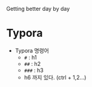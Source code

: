 Getting better day by day



# Typora

- Typora 명령어
  - `#` : h1
  - `##` : h2
  - `###` : h3
  - h6 까지 있다. (ctrl + 1,2...)

